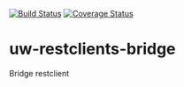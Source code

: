 [![Build Status](https://api.travis-ci.org/uw-it-aca/uw-restclients-bridge.svg?branch=master)](https://travis-ci.org/uw-it-aca/uw-restclients-bridge)
[![Coverage Status](https://coveralls.io/repos/uw-it-aca/uw-restclients-bridge/badge.png?branch=master)](https://coveralls.io/r/uw-it-aca/uw-restclients-bridge?branch=master)

# uw-restclients-bridge
Bridge restclient
